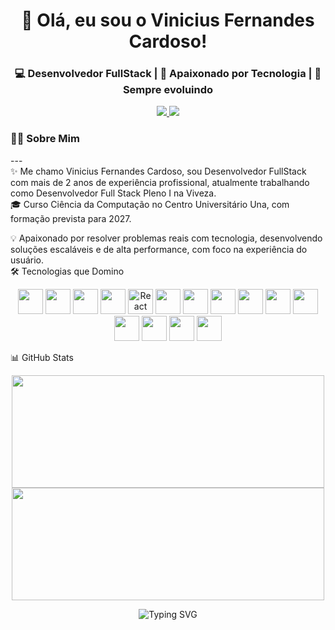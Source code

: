 <h1 align="center">👋 Olá, eu sou o Vinicius Fernandes Cardoso!</h1> <h3 align="center">💻 Desenvolvedor FullStack | 🚀 Apaixonado por Tecnologia | 🎯 Sempre evoluindo</h3> <p align="center"> <a href="https://www.linkedin.com/in/viniciusfte" target="_blank"> <img src="https://img.shields.io/badge/LinkedIn-Perfil-0A66C2?style=for-the-badge&logo=linkedin&logoColor=white" /> </a> <a href="mailto:viniciusfc.dev@gmail.com" target="_blank"> <img src="https://img.shields.io/badge/Email-Contato-D14836?style=for-the-badge&logo=gmail&logoColor=white" /> </a> </p>

<h3>👨‍💼 Sobre Mim</h3>
---
<br />
✨ Me chamo Vinicius Fernandes Cardoso, sou Desenvolvedor FullStack com mais de 2 anos de experiência profissional, atualmente trabalhando como Desenvolvedor Full Stack Pleno I na Viveza.<br />
🎓 Curso Ciência da Computação no Centro Universitário Una, com formação prevista para 2027.<br />

💡 Apaixonado por resolver problemas reais com tecnologia, desenvolvendo soluções escaláveis e de alta performance, com foco na experiência do usuário.<br />
🛠️ Tecnologias que Domino

<p align="center"> <img src="https://cdn.jsdelivr.net/gh/devicons/devicon/icons/html5/html5-original.svg" width="40px" /> <img src="https://cdn.jsdelivr.net/gh/devicons/devicon/icons/css3/css3-original.svg" width="40px" /> <img src="https://cdn.jsdelivr.net/gh/devicons/devicon/icons/javascript/javascript-original.svg" width="40px" /> <img src="https://cdn.jsdelivr.net/gh/devicons/devicon/icons/react/react-original.svg" width="40px" /> <img src="https://cdn.jsdelivr.net/gh/devicons/devicon/icons/react/react-original.svg" width="40px" title="React Native" /> <img src="https://cdn.jsdelivr.net/gh/devicons/devicon/icons/jquery/jquery-original.svg" width="40px" /> <img src="https://cdn.jsdelivr.net/gh/devicons/devicon/icons/bootstrap/bootstrap-original.svg" width="40px" /> <img src="https://cdn.jsdelivr.net/gh/devicons/devicon/icons/materialui/materialui-original.svg" width="40px" /> <img src="https://cdn.jsdelivr.net/gh/devicons/devicon/icons/php/php-original.svg" width="40px" /> <img src="https://cdn.jsdelivr.net/gh/devicons/devicon/icons/laravel/laravel-original.svg" width="40px" /> <img src="https://cdn.jsdelivr.net/gh/devicons/devicon/icons/nodejs/nodejs-original.svg" width="40px" /> <img src="https://cdn.jsdelivr.net/gh/devicons/devicon/icons/mysql/mysql-original.svg" width="40px" /> <img src="https://cdn.jsdelivr.net/gh/devicons/devicon/icons/oracle/oracle-original.svg" width="40px" /> <img src="https://cdn.jsdelivr.net/gh/devicons/devicon/icons/git/git-original.svg" width="40px" /> <img src="https://cdn.jsdelivr.net/gh/devicons/devicon/icons/github/github-original.svg" width="40px" /> </p>

📊 GitHub Stats

<p align="center"> <img src="https://github-readme-streak-stats.herokuapp.com/?user=viniciusfte&theme=tokyonight&hide_border=false&locale=pt_BR" height="180px" width="500px" /> <img src="https://github-readme-stats.vercel.app/api/top-langs/?username=viniciusfte&layout=compact&theme=tokyonight&langs_count=8&custom_title=Linguagens%20Mais%20Usadas" height="180px" width="500px"/> </p> <div align="center"> <img src="https://readme-typing-svg.demolab.com/?font=Fira+Code&size=24&pause=1000&color=00F7FF&center=true&vCenter=true&width=435&lines=Vinicius+Cardoso+%3A%29;Desenvolvedor+FullStack;Sempre+em+evolu%C3%A7%C3%A3o!;Vamos+construir+algo+juntos!" alt="Typing SVG" /> </div>
